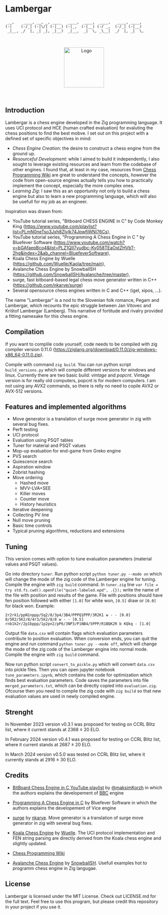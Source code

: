 # Lambergar

     __,    ____, __, _, ____   ____,  ____,  ____,   ____, ____, 
    (-|    (-/_| (-|\/| (-|__) (-|_,  (-|__) (-/ _,  (-/_| (-|__) 
     _|__, _/  |, _| _|, _|__)  _|__,  _|  \, _\__|  _/  |, _|  \,
     
<br/>
<p align="center">
<img src="DALL·E 2023-11-14 16.01.46 - two chess knights figures with knights sitting on them, fighting each other, pixel art.png" alt="Logo" width=128 height=128/>
</p>
<br/>

## Introduction

Lambergar is a chess engine developed in the Zig programming language. It uses UCI protocol and HCE (human crafted evaluation) for evaluting the chess positions to find the best mobve. I set out on this project with a defined set of specific objectives in mind:

- *Chess Engine Creation*: the desire to construct a chess engine from the ground up. 
- *Resourceful Development*: while I aimed to build it independently, I also sought to leverage existing resources and learn from the codebase of other engines. I found that, at least in my case, resources from [Chess Programming Wiki](https://www.chessprogramming.org/) are great to understand the concepts, however the code from open-source engines actually tells you how to practically implement the concept, especially the more complex ones.
- *Learning Zig*: I saw this as an opportunity not only to build a chess engine but also to learn a new programming language, which will also be usefull for my job as an engineer.

Inspiration was drawn from:

- YouTube tutorial series, "Bitboard CHESS ENGINE in C" by Code Monkey King (https://www.youtube.com/playlist?list=PLmN0neTso3Jxh8ZIylk74JpwfiWNI76Cs),
- YouTube tutorial series, "Programming A Chess Engine in C " by Bluefever Software (https://www.youtube.com/watch?v=bGAfaepBco4&list=PLZ1QII7yudbc-Ky058TEaOstZHVbT-2hg&index=2&ab_channel=BluefeverSoftware),
- Koala Chess Engine by Wuelle (https://github.com/Wuelle/Kaola/tree/main),
- Avalanche Chess Engine by SnowballSH (https://github.com/SnowballSH/Avalanche/tree/master),
- surge, fast bitboard-based legal chess move generator written in C++ (https://github.com/nkarve/surge)
- Several opensource chess engines written in C and C++ (igel, xipos, ...).

The name "Lambergar" is a nod to the Slovenian folk romance, Pegam and Lambergar, which recounts the epic struggle between Jan Vitovec and Krištof Lambergar (Lamberg). This narrative of fortitude and rivalry provided a fitting namesake for this chess engine.

## Compilation 

If you want to complile code yourself, code needs to be compiled with zig compiler version 0.11.0 (https://ziglang.org/download/0.11.0/zig-windows-x86_64-0.11.0.zip). 

Compile with command `zig build`. You can run python script `build_versions.py` which will compile different versions for windows and linux. Currently there are two basic build: *vintage* and *popcnt*. Vintage version is for really old computers, popcnt is for modern computers. I am not using any AVX2 commands, so there is relly no need to copile AVX2 or AVX-512 versions. 

## Features and implemented algorithms

- Move generator is a translation of surge move generator in zig with several bug fixes.
- Perft testing
- UCI protocol
- Evaluation using PSQT tables
- Tuner for material and PSQT values
- Mop-up evaluation for end-game from Greko engine
- PVS search
- Quiescence search
- Aspiration window
- Zobrist hashing
- Move ordering
  - Hashed move
  - MVV-LVA+SEE
  - Killer moves
  - Counter move
  - History heuristics
- Iterative deepening
- Collecting PV line
- Null move pruning
- Basic time controls
- Typical pruning algorithms, reductions and extensions 

## Tuning

This version comes with option to tune evaluation parameters (material values and PSQT values).

Go into directory `tuner`. Run python script `python tuner.py --mode on` which will change the mode of the zig code of the Lamberger engine for tuning. Compile the engine with `zig build` command. In `tuner.zig` line `var file = try std.fs.cwd().openFile("quiet-labeled.epd", .{});` write the name of the file with position and results of the game. File with positions should have fen position followed with either `[1.0]` for white won, `[0.5]` draw or `[0.0]` for black won. 
Example:
```
2r2rk1/ppN1nppp/5q2/8/3p4/3B4/PPPQ1PPP/3R2K1 w - - [0.0]
8/5R2/5K2/8/4r3/5k2/8/8 w - - [0.5]
rnb1k2r/2p1bppp/1p2pn2/pP6/3NP3/P1NB4/5PPP/R1BQK2R b KQkq - [1.0]
```

Output file `data.csv` will contain flags which evaluation parameters contribute to position evaluation. When conversion ends, you can quit the engine and run command `python tuner.py --mode off`, which will change the mode of the zig code of the Lamberger engine into normal mode. Compile the engine with `zig build` command.

Now run python script `convert_to_pickle.py` which will convert `data.csv` into pickle files. Then you can open jupyter notebook `tune_parameters.ipynb`, which contains the code for optimization which finds best evaluation parameters. Code saves the parameters into file `merged_parameters.txt`, which can be directly copied into `evaluation.zig`. Ofcourse then you need to compile the zig code with `zig build` so that new evaluation values are used in newly compiled engine.

## Strenght

In November 2023 version v0.3.1 was proposed for testing on CCRL Blitz list, where it current stands at 2368 &plusmn; 20 ELO. 

In February 2024 version v0.4.1 was proposed for testing on CCRL Blitz list, where it current stands at 2687 &plusmn; 20 ELO. 

In March 2024 version v0.5.0 was tested on CCRL Blitz list, where it currently stands at 2916 &plusmn; 30 ELO. 


## Credits

-  [BitBoard Chess Engine in C YouTube playlist](https://www.youtube.com/playlist?list=PLmN0neTso3Jxh8ZIylk74JpwfiWNI76Cs) by [@maksimKorzh](https://github.com/maksimKorzh) in which the authors explains the developement of [BBC](https://github.com/maksimKorzh/bbc) engine

-  [Programming A Chess Engine in C](https://www.youtube.com/watch?v=bGAfaepBco4&list=PLZ1QII7yudbc-Ky058TEaOstZHVbT-2hg&index=2&ab_channel=BluefeverSoftware) by Bluefever Software in which the authors explains the developement of Vice engine

- [surge](https://github.com/nkarve/surge) by [nkarve](https://github.com/nkarve). Move generator is a translation of surge move generator in zig with several bug fixes.

- [Koala Chess Engine](https://github.com/Wuelle/Kaola/tree/main) by [Wuelle](https://github.com/Wuelle). The UCI protocol implementation and FEN string parsing are directly derived from the Koala chess engine and slightly updated.

- [Chess Programming Wiki](https://www.chessprogramming.org/)

- [Avalanche Chess Engine](https://github.com/SnowballSH/Avalanche/tree/master) by [SnowballSH](https://github.com/SnowballSH). Usefull examples hot to programm chess engine in Zig langugae.

## License

Lambergar is licensed under the MIT License. Check out LICENSE.md for the full text. Feel free to use this program, but please credit this repository in your project if you use it.
